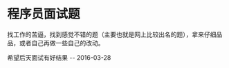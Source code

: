 # 程序员面试题

  找工作的苦逼，找到感觉不错的题（主要也就是网上比较出名的题），拿来仔细品品，或者自己再做一些自己的改动。
  
  希望后天面试有好结果       -- 2016-03-28
